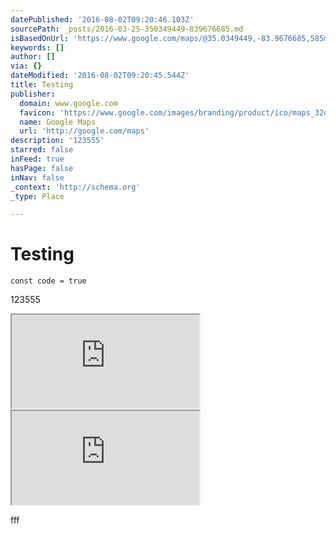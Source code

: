 ```yaml
---
datePublished: '2016-08-02T09:20:46.103Z'
sourcePath: _posts/2016-03-25-350349449-839676685.md
isBasedOnUrl: 'https://www.google.com/maps/@35.0349449,-83.9676685,585m/data=!3m1!1e3'
keywords: []
author: []
via: {}
dateModified: '2016-08-02T09:20:45.544Z'
title: Testing
publisher:
  domain: www.google.com
  favicon: 'https://www.google.com/images/branding/product/ico/maps_32dp.ico'
  name: Google Maps
  url: 'http://google.com/maps'
description: '123555'
starred: false
inFeed: true
hasPage: false
inNav: false
_context: 'http://schema.org'
_type: Place

---
```

# Testing

    const code = true

123555

<iframe src="https://the-grid.github.io/ed-location/?latitude=19.327691&amp;longitude=-99.82173&amp;zoom=7&amp;address=M%C3%A9xico%2C%20Mexico" style=""></iframe>

<iframe src="https://the-grid.github.io/ed-location/?latitude=64.997588&amp;longitude=-18.605467&amp;zoom=5&amp;address=Iceland" style=""></iframe>

fff